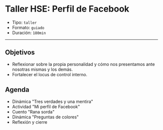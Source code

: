 # Taller HSE: Perfil de Facebook

- Tipo: `taller`
- Formato: `guiado`
- Duración: `180min`

***

## Objetivos

- Reflexionar sobre la propia personalidad y cómo nos presentamos ante nosotras
  mismas y los demás.
- Fortalecer el locus de control interno.

## Agenda

- Dinámica "Tres verdades y una mentira"
- Actividad "Mi perfil de Facebook"
- Cuento "Rana sorda"
- Dinámica "Preguntas de colores"
- Reflexión y cierre
